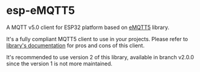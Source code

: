 # esp-eMQTT5
A MQTT v5.0 client for ESP32 platform based on [eMQTT5](https://github.com/X-Ryl669/eMQTT5) library.

It's a fully compliant MQTT5 client to use in your projects.
Please refer to [library's documentation](https://blog.cyril.by/en/documentation/emqtt5-doc/emqtt5) for pros and cons of this client.

It's recommended to use version 2 of this library, available in branch v2.0.0 since the version 1 is not more maintained.
